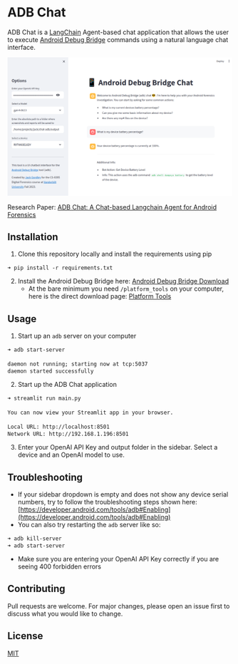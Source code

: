 # ADB Chat

ADB Chat is a [LangChain](https://github.com/langchain-ai/langchain) Agent-based chat application that allows the user to execute [Android Debug Bridge](https://developer.android.com/tools/adb) commands using a natural language chat interface.

![ADB Chat Homepage](/screenshots/homepage.png)

Research Paper: [ADB Chat: A Chat-based Langchain Agent for
Android Forensics](https://www.dropbox.com/scl/fi/kka39ii05idqw76gnqajz/ADB_Chat_Final_Report.pdf?rlkey=tk6d2404uyha84n5e86jwtd3k&dl=0)

## Installation

1. Clone this repository locally and install the requirements using pip

```
➜ pip install -r requirements.txt
```

2. Install the Android Debug Bridge here: [Android Debug Bridge Download](https://developer.android.com/tools/adb)
    * At the bare minimum you need `/platform_tools` on your computer, here is the direct download page: [Platform Tools](https://developer.android.com/tools/releases/platform-tools)

## Usage

1. Start up an `adb` server on your computer
```
➜ adb start-server

daemon not running; starting now at tcp:5037
daemon started successfully
```

2. Start up the ADB Chat application
```
➜ streamlit run main.py

You can now view your Streamlit app in your browser.

Local URL: http://localhost:8501
Network URL: http://192.168.1.196:8501

```

3. Enter your OpenAI API Key and output folder in the sidebar. Select a device and an OpenAI model to use.


## Troubleshooting
* If your sidebar dropdown is empty and does not show any device serial numbers, try to follow the troubleshooting steps shown here: [https://developer.android.com/tools/adb#Enabling](https://developer.android.com/tools/adb#Enabling)
* You can also try restarting the `adb` server like so:
```
➜ adb kill-server
➜ adb start-server
```
* Make sure you are entering your OpenAI API Key correctly if you are seeing 400 forbidden errors


## Contributing

Pull requests are welcome. For major changes, please open an issue first
to discuss what you would like to change.

## License

[MIT](https://choosealicense.com/licenses/mit/)